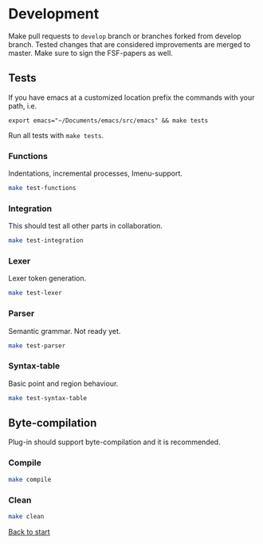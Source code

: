 # Development

Make pull requests to `develop` branch or branches forked from develop branch. Tested changes that are considered improvements are merged to master. Make sure to sign the FSF-papers as well.

## Tests

If you have emacs at a customized location prefix the commands with your path, i.e.

`export emacs="~/Documents/emacs/src/emacs" && make tests`

Run all tests with `make tests`.

### Functions

Indentations, incremental processes, Imenu-support.

``` bash
make test-functions
```

### Integration

This should test all other parts in collaboration.

``` bash
make test-integration
```

### Lexer

Lexer token generation.

``` bash
make test-lexer
```

### Parser

Semantic grammar. Not ready yet.

``` bash
make test-parser
```

### Syntax-table

Basic point and region behaviour.

``` bash
make test-syntax-table
```

## Byte-compilation

Plug-in should support byte-compilation and it is recommended.

### Compile

``` bash
make compile
```

### Clean

``` bash
make clean
```



[Back to start](../../../)
